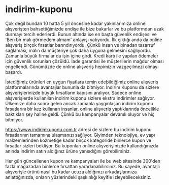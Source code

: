 # indirim-kuponu

Çok değil bundan 10 hatta 5 yıl öncesine kadar yakınlarımıza online alışverişten bahsettiğimizde endişe ile bize bakarlar ve bu platformdan uzak durmayı tercih ederlerdi.
Bunun altında ise en başta güvenlik endişesi ve 'Ben bir malı görmedem almam' anlayışı yatıyordu. İlk çıktığı anda da online alışveriş birçok fırsatlar barındırıyordu.
Çünkü insan ve binadan tasarruf sağlaması, malın da müşteriye çok daha uyguna gelmesini sağlıyordu. Zamanla büyük firmalar da işin içine girdi. Kredi kartı ile yapılan
ödemeler için güvenlik sorunları çözüldü. İade garantisi ile müşterilerin mağdur olması engellendi. Günümüzde de online alışveriş hepimizin vazgeçilmezi olmayı başardı.

İstediğimiz ürünleri en uygun fiyatlara temin edebildiğimiz online alışveriş platformalarında avantajlar bununla da bitmiyor. İndirim Kuponu da sizlere alışverişlerinizde
büyük fırsatların kapısını aralıyor. Sadece online alışverişlerde kullanılan indirim kuponu sizlere ekstra indirimler sağlıyor. Ülkemize daha sonra gelen ancak zamanla
yaygınlaşan indirim kuponu fırsatlarını bir kez kullanan insanlar, online  alışveriş yaptıklarında öncelikle baktıkları şey haline geldi. Çünkü bu kampanyalar devamlı
oluyor ve hiç bitmiyor.

https://www.indirimkuponu.com.tr adresi de sizlere bu indirim kuponu fırsatlarının tamamına ulaşmanızı sağlıyor. Giyimden teknolojiye, ev yapı malzemlerinden kozmetiğe kadar birçok
kategoride binlerce kupon ve fırsatlar sizleri bekliyor. Bu kuponları online alışverişinizde kullandığınızda anında indirim satın aldığınız ürüne yansıdığını
görebilirsiniz.

Her gün güncellenen kupon ve kampanyaları ile bu web sitesinde 300'den fazla mağazadan binlerce fırsattan yararlanabilirsiniz. Bu sayede, avantajlı alışverişle ürünü
nasıl bu kadar ucuza aldığınızı arkadaşlarınıza anlattığınızda, onların yüzlerindeki şaşkınlığı keyifle izleyebileceksiniz.
